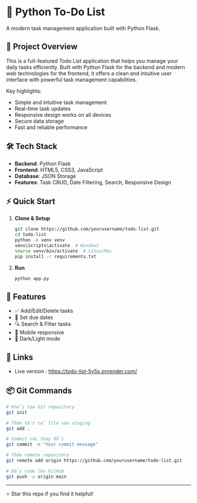 # 🚀 Python To-Do List

A modern task management application built with Python Flask.

## 📝 Project Overview

This is a full-featured Todo List application that helps you manage your daily tasks efficiently. Built with Python Flask for the backend and modern web technologies for the frontend, it offers a clean and intuitive user interface with powerful task management capabilities.

Key highlights:

- Simple and intuitive task management
- Real-time task updates
- Responsive design works on all devices
- Secure data storage
- Fast and reliable performance

## 🛠️ Tech Stack

- **Backend**: Python Flask
- **Frontend**: HTML5, CSS3, JavaScript
- **Database**: JSON Storage
- **Features**: Task CRUD, Date Filtering, Search, Responsive Design

## ⚡ Quick Start

1. **Clone & Setup**

   ```bash
   git clone https://github.com/yourusername/todo-list.git
   cd todo-list
   python -m venv venv
   venv\Scripts\activate  # Windows
   source venv/bin/activate  # Linux/Mac
   pip install -r requirements.txt
   ```

2. **Run**

   ```bash
   python app.py
   ```

## 📱 Features

- ✅ Add/Edit/Delete tasks
- 📅 Set due dates
- 🔍 Search & Filter tasks
- 📱 Mobile responsive
- 🌙 Dark/Light mode

## 🔗 Links

- Live version : https://todo-list-5y5x.onrender.com/

## 📦 Git Commands

```bash
# Khởi tạo Git repository
git init

# Thêm tất cả file vào staging
git add .

# Commit các thay đổi
git commit -m "Your commit message"

# Thêm remote repository
git remote add origin https://github.com/yourusername/todo-list.git

# Đẩy code lên GitHub
git push -u origin main
```

---

⭐ Star this repo if you find it helpful!
